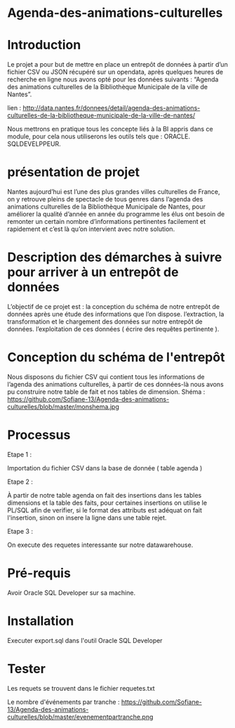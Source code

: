 # Agenda-des-animations-culturelles

# Introduction
Le projet a pour but de mettre en place un entrepôt de données à partir d’un fichier CSV ou JSON récupéré sur un opendata, après quelques heures de recherche en ligne nous avons opté pour les données suivants : “Agenda des animations culturelles de la Bibliothèque Municipale de la ville de Nantes”.

lien : http://data.nantes.fr/donnees/detail/agenda-des-animations-culturelles-de-la-bibliotheque-municipale-de-la-ville-de-nantes/

Nous mettrons en pratique tous les concepte liés à la BI appris dans ce module, pour cela nous utiliserons les outils tels que :
ORACLE.
SQLDEVELPPEUR.

# présentation de projet 
Nantes aujourd’hui est l’une des plus grandes villes culturelles de France, on y retrouve pleins de spectacle de tous genres dans l’agenda des animations culturelles de la Bibliothèque Municipale de Nantes, pour améliorer la qualité d’année en année du programme les élus ont besoin de remonter un certain nombre d’informations pertinentes facilement et rapidement  et c’est là qu’on intervient avec notre solution.

# Description des démarches à suivre pour arriver à un entrepôt de données
L’objectif de ce projet est :
la conception du schéma de notre entrepôt de données après une étude des informations que l’on dispose.
l’extraction, la transformation et le chargement des données sur notre entrepôt de données.
l’exploitation de ces données ( écrire des requêtes pertinente ).

# Conception du schéma de l'entrepôt
Nous disposons du fichier CSV qui contient tous les informations de l’agenda des animations culturelles, à partir de ces données-là nous avons pu construire notre table de fait et nos tables de dimension.
Shéma : https://github.com/Sofiane-13/Agenda-des-animations-culturelles/blob/master/monshema.jpg

# Processus

 Etape 1 : 

Importation du fichier CSV dans la base de donnée ( table agenda )

 Etape 2 :

À partir de notre table agenda on fait des insertions dans les tables dimensions et la table des faits, pour certaines insertions on utilise le PL/SQL afin de verifier, si le format des attributs est adéquat on fait l'insertion, sinon on insere la ligne dans une table rejet.
 
 Etape 3 : 
 
 On execute des requetes interessante sur notre datawarehouse.

# Pré-requis

Avoir Oracle SQL Developer sur sa machine.

# Installation

Executer export.sql dans l'outil Oracle SQL Developer

# Tester

Les requets se trouvent dans le fichier requetes.txt

Le nombre d'événements par tranche : https://github.com/Sofiane-13/Agenda-des-animations-culturelles/blob/master/evenementpartranche.png
